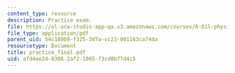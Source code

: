```yaml
---
content_type: resource
description: Practice exam.
file: https://ol-ocw-studio-app-qa.s3.amazonaws.com/courses/8-01l-physics-i-classical-mechanics-fall-2005/afd4ee2483062af21065f3cd0b77d4c5_practice_final.pdf
file_type: application/pdf
parent_uid: 54c189b9-f325-3d7a-cc23-001163ca74da
resourcetype: Document
title: practice_final.pdf
uid: afd4ee24-8306-2af2-1065-f3cd0b77d4c5
---
```

